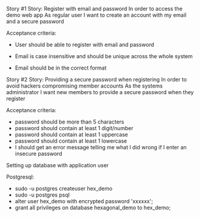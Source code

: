 Story #1
Story: Register with email and password
In order to access the demo web app
As regular user
I want to create an account with my email and a secure password

Acceptance criteria:
- User should be able to register with email and password

- Email is case insensitive and should be unique across the whole system

- Email should be in the correct format

Story #2
Story: Providing a secure password when registering
In order to avoid hackers compromising member accounts
As the systems administrator
I want new members to provide a secure password when they register

Acceptance criteria:
- password should be more than 5 characters
- password should contain at least 1 digit/number
- password should contain at least 1 uppercase
- password should contain at least 1 lowercase
- I should get an error message telling me what I
did wrong if I enter an insecure password

Setting up database with application user

Postgresql:

- sudo -u postgres createuser hex_demo
- sudo -u postgres psql
- alter user hex_demo with encrypted password 'xxxxxx';
- grant all privileges on database hexagonal_demo to hex_demo;
